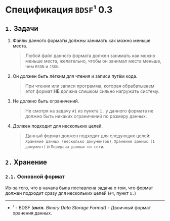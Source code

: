 # Спецификация `BDSF`¹ 0.3
## `1.` Задачи
1. Файлы данного форматы должны занимать как можно меньше места.
   > Любой файл данного формата должен занимать как можно меньше места, желательно, чтобы он занимал места меньше, чем `BSON` и `JSON`.
2. Он должен быть лёгким для чтения и записи путём кода.
   > При чтении или записи программа, которая обрабатываем этот формат **НЕ** должна слишком сильно нагружать систему.
3. Не должно быть ограничений.
   > Не смотря на задачу `#1` из пункта `1.` у данного формата не должно быть никаких ограничений по размеру данных.
4. Должен подходит для нескольких целей.
   > Данный формат должен подходит для следующих целей: `Хранение данных (несколько документов)`, `Хранение данных (1 документ)` и `Передача данных по сети`.

## `2.` Хранение
### `2.1.` Основной формат
Из-за того, что в начала была поставлена задача о том, что формат должен подходит сразу для нескольких целей (`#4`, пункт `1.`)

---
- ¹ - BDSF *(**англ.** Binary Data Storage Format)* - Двоичный формат хранения данных.
